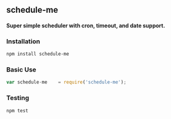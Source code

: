 ## schedule-me
#### Super simple scheduler with cron, timeout, and date support.

### Installation
```bash
npm install schedule-me
```

### Basic Use
```javascript
var schedule-me    = require('schedule-me');
```

### Testing
```bash
npm test
```